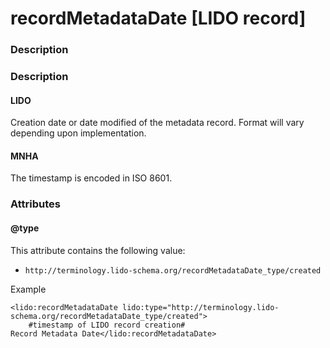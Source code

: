 # recordMetadataDate \[LIDO record\]

### Description

### Description

#### LIDO

Creation date or date modified of the metadata record. Format will vary depending upon implementation.

#### MNHA

The timestamp is encoded in ISO 8601.

### Attributes

#### @type

This attribute contains the following value:

* `http://terminology.lido-schema.org/recordMetadataDate_type/created`

Example

```markup
<lido:recordMetadataDate lido:type="http://terminology.lido-schema.org/recordMetadataDate_type/created">
    #timestamp of LIDO record creation#
Record Metadata Date</lido:recordMetadataDate>
```

